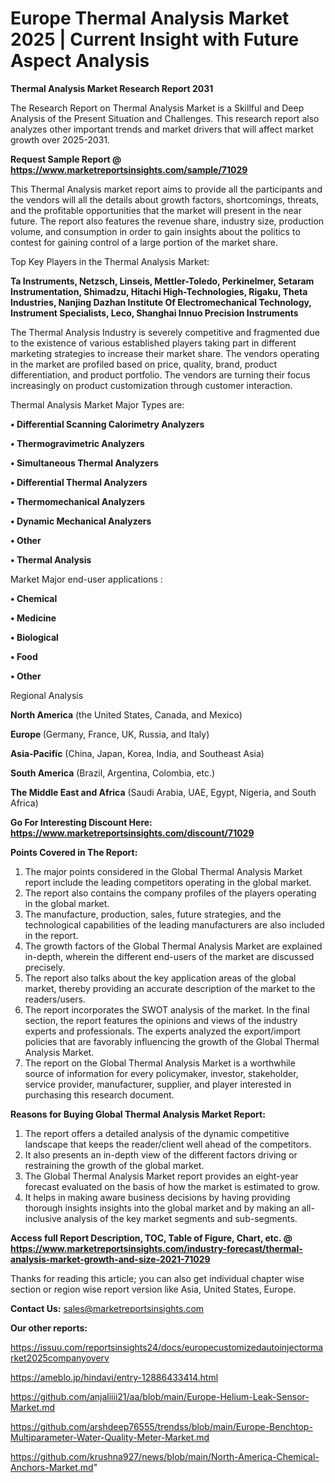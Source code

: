 # Europe Thermal Analysis Market 2025 | Current Insight with Future Aspect Analysis

<strong>Thermal Analysis Market Research Report 2031</strong>

The Research Report on Thermal Analysis Market is a Skillful and Deep Analysis of the Present Situation and Challenges. This research report also analyzes other important trends and market drivers that will affect market growth over 2025-2031.

<strong>Request Sample Report @ <a href=https://www.marketreportsinsights.com/sample/71029>https://www.marketreportsinsights.com/sample/71029</a></strong>

This Thermal Analysis market report aims to provide all the participants and the vendors will all the details about growth factors, shortcomings, threats, and the profitable opportunities that the market will present in the near future. The report also features the revenue share, industry size, production volume, and consumption in order to gain insights about the politics to contest for gaining control of a large portion of the market share.

Top Key Players in the Thermal Analysis Market:

<strong>Ta Instruments, Netzsch, Linseis, Mettler-Toledo, Perkinelmer, Setaram Instrumentation, Shimadzu, Hitachi High-Technologies, Rigaku, Theta Industries, Nanjing Dazhan Institute Of Electromechanical Technology, Instrument Specialists, Leco, Shanghai Innuo Precision Instruments</strong>

The Thermal Analysis Industry is severely competitive and fragmented due to the existence of various established players taking part in different marketing strategies to increase their market share. The vendors operating in the market are profiled based on price, quality, brand, product differentiation, and product portfolio. The vendors are turning their focus increasingly on product customization through customer interaction.

Thermal Analysis Market Major Types are:

<strong>• Differential Scanning Calorimetry Analyzers

• Thermogravimetric Analyzers

• Simultaneous Thermal Analyzers

• Differential Thermal Analyzers

• Thermomechanical Analyzers

• Dynamic Mechanical Analyzers

• Other

• Thermal Analysis</strong>

Market Major end-user applications :

<strong>• Chemical

• Medicine

• Biological

• Food

• Other</strong>

Regional Analysis

</u><strong><b>North America</b></strong> (the United States, Canada, and Mexico)

<strong><b>Europe </b></strong>(Germany, France, UK, Russia, and Italy)

<strong><b>Asia-Pacific</b></strong> (China, Japan, Korea, India, and Southeast Asia)

<strong><b>South America</b></strong> (Brazil, Argentina, Colombia, etc.)

<strong><b>The Middle East and Africa</b></strong> (Saudi Arabia, UAE, Egypt, Nigeria, and South Africa)

<strong>Go For Interesting Discount Here: <a href=https://www.marketreportsinsights.com/discount/71029>https://www.marketreportsinsights.com/discount/71029</a></strong>

<strong>Points Covered in The Report:</strong>
<ol>
  <li>The major points considered in the Global Thermal Analysis Market report include the leading competitors operating in the global market.</li>
  <li>The report also contains the company profiles of the players operating in the global market.</li>
  <li>The manufacture, production, sales, future strategies, and the technological capabilities of the leading manufacturers are also included in the report.</li>
  <li>The growth factors of the Global Thermal Analysis Market are explained in-depth, wherein the different end-users of the market are discussed precisely.</li>
  <li>The report also talks about the key application areas of the global market, thereby providing an accurate description of the market to the readers/users.</li>
  <li>The report incorporates the SWOT analysis of the market. In the final section, the report features the opinions and views of the industry experts and professionals. The experts analyzed the export/import policies that are favorably influencing the growth of the Global Thermal Analysis Market.</li>
  <li>The report on the Global Thermal Analysis Market is a worthwhile source of information for every policymaker, investor, stakeholder, service provider, manufacturer, supplier, and player interested in purchasing this research document.</li>
</ol>
<strong>Reasons for Buying Global Thermal Analysis Market Report:</strong>

<ol>
  <li>The report offers a detailed analysis of the dynamic competitive landscape that keeps the reader/client well ahead of the competitors.</li>
  <li>It also presents an in-depth view of the different factors driving or restraining the growth of the global market.</li>
  <li>The Global Thermal Analysis Market report provides an eight-year forecast evaluated on the basis of how the market is estimated to grow.</li>
  <li>It helps in making aware business decisions by having providing thorough insights insights into the global market and by making an all-inclusive analysis of the key market segments and sub-segments.</li>
</ol>
<strong>Access full Report Description, TOC, Table of Figure, Chart, etc. @ <a href=https://www.marketreportsinsights.com/industry-forecast/thermal-analysis-market-growth-and-size-2021-71029>https://www.marketreportsinsights.com/industry-forecast/thermal-analysis-market-growth-and-size-2021-71029</a></strong>


Thanks for reading this article; you can also get individual chapter wise section or region wise report version like Asia, United States, Europe.

<strong>Contact Us:</strong>
sales@marketreportsinsights.com

<strong>Our other reports:</strong>

<a href=https://issuu.com/reportsinsights24/docs/europecustomizedautoinjectormarket2025companyoverv>https://issuu.com/reportsinsights24/docs/europecustomizedautoinjectormarket2025companyoverv</a>

<a href=https://ameblo.jp/hindavi/entry-12886433414.html>https://ameblo.jp/hindavi/entry-12886433414.html</a>

<a href=https://github.com/anjaliiii21/aa/blob/main/Europe-Helium-Leak-Sensor-Market.md>https://github.com/anjaliiii21/aa/blob/main/Europe-Helium-Leak-Sensor-Market.md</a>

<a href=https://github.com/arshdeep76555/trendss/blob/main/Europe-Benchtop-Multiparameter-Water-Quality-Meter-Market.md>https://github.com/arshdeep76555/trendss/blob/main/Europe-Benchtop-Multiparameter-Water-Quality-Meter-Market.md</a>

<a href=https://github.com/krushna927/news/blob/main/North-America-Chemical-Anchors-Market.md>https://github.com/krushna927/news/blob/main/North-America-Chemical-Anchors-Market.md</a>"
